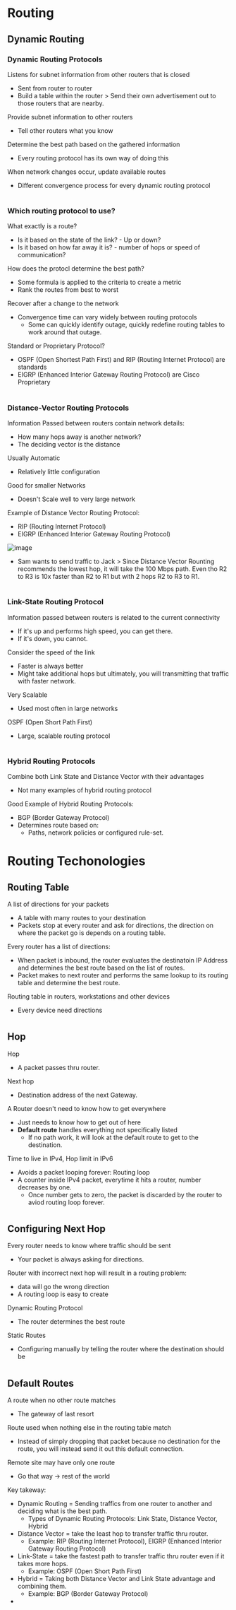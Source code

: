 # Routing

## Dynamic Routing 

### Dynamic Routing Protocols

Listens for subnet information from other routers that is closed
- Sent from router to router
- Build a table within the router > Send their own advertisement out to those routers that are nearby.

Provide subnet information to other routers
- Tell other routers what you know

Determine the best path based on the gathered information
- Every routing protocol has its own way of doing this

When network changes occur, update available routes
- Different convergence process for every dynamic routing protocol

#

### Which routing protocol to use?

What exactly is a route?
- Is it based on the state of the link? - Up or down?
- Is it based on how far away it is? - number of hops or speed of communication?

How does the protocl determine the best path?
- Some formula is applied to the criteria to create a metric
- Rank the routes from best to worst

Recover after a change to the network
- Convergence time can vary widely between routing protocols
  - Some can quickly identify outage, quickly redefine routing tables to work around that outage.
 
Standard or Proprietary Protocol?
- OSPF (Open Shortest Path First) and RIP (Routing Internet Protocol) are standards
- EIGRP (Enhanced Interior Gateway Routing Protocol) are Cisco Proprietary

#

### Distance-Vector Routing Protocols

Information Passed between routers contain network details:
- How many hops away is another network?
- The deciding vector is the distance

Usually Automatic
- Relatively little configuration

Good for smaller Networks
- Doesn't Scale well to very large network

Example of Distance Vector Routing Protocol:
- RIP (Routing Internet Protocol)
- EIGRP (Enhanced Interior Gateway Routing Protocol)


![image](https://github.com/jefftsui1/Cybersecurity-Home-Labs/assets/46698661/c00ebd50-d8ca-4ced-a54c-205243206c48)

- Sam wants to send traffic to Jack > Since Distance Vector Rounting recommends the lowest hop, it will take the 100 Mbps path. Even tho R2 to R3 is 10x faster than R2 to R1 but with 2 hops R2 to R3 to R1.

#

### Link-State Routing Protocol

Information passed between routers is related to the current connectivity
- If it's up and performs high speed, you can get there.
- If it's down, you cannot.

Consider the speed of the link
- Faster is always better
- Might take additional hops but ultimately, you will transmitting that traffic with faster network.

Very Scalable
- Used most often in large networks

OSPF (Open Short Path First)
- Large, scalable routing protocol

#

### Hybrid Routing Protocols

Combine both Link State and Distance Vector with their advantages
- Not many examples of hybrid routing protocol

Good Example of Hybrid Routing Protocols:
- BGP (Border Gateway Protocol)
- Determines route based on:
  - Paths, network policies or configured rule-set.
 
#

# Routing Techonologies

## Routing Table

A list of directions for your packets 
- A table with many routes to your destination
- Packets stop at every router and ask for directions, the direction on where the packet go is depends on a routing table.

Every router has a list of directions:
- When packet is inbound, the router evaluates the destinatoin IP Address and determines the best route based on the list of routes.
- Packet makes to next router and performs the same lookup to its routing table and determine the best route.

Routing table in routers, workstations and other devices
- Every device need directions

#

## Hop

Hop
- A packet passes thru router.

Next hop
- Destination address of the next Gateway.

A Router doesn't need to know how to get everywhere
- Just needs to know how to get out of here
- **Default route** handles everything not specifically listed
  - If no path work, it will look at the default route to get to the destination.

Time to live in IPv4, Hop limit in IPv6
- Avoids a packet looping forever: Routing loop
- A counter inside IPv4 packet, everytime it hits a router, number decreases by one.
  - Once number gets to zero, the packet is discarded by the router to aviod routing loop forever.

#

## Configuring Next Hop

Every router needs to know where traffic should be sent
- Your packet is always asking for directions.

Router with incorrect next hop will result in a routing problem:
- data will go the wrong direction
- A routing loop is easy to create

Dynamic Routing Protocol 
- The router determines the best route

Static Routes
- Configuring manually by telling the router where the destination should be

#

## Default Routes

A route when no other route matches 
- The gateway of last resort

Route used when nothing else in the routing table match
- Instead of simply dropping that packet because no destination for the route, you will instead send it out this default connection.

Remote site may have only one route
- Go that way -> rest of the world



Key takeway:

- Dynamic Routing = Sending traffics from one router to another and deciding what is the best path.
  - Types of Dynamic Routing Protocols: Link State, Distance Vector, Hybrid
- Distance Vector = take the least hop to transfer traffic thru router.
  - Example: RIP (Routing Internet Protocol), EIGRP (Enhanced Interior Gateway Routing Protocol)
- Link-State = take the fastest path to transfer traffic thru router even if it takes more hops.
  - Example: OSPF (Open Short Path First)
- Hybrid = Taking both Distance Vector and Link State advantage and combining them.
  - Example: BGP (Border Gateway Protocol)
- 
